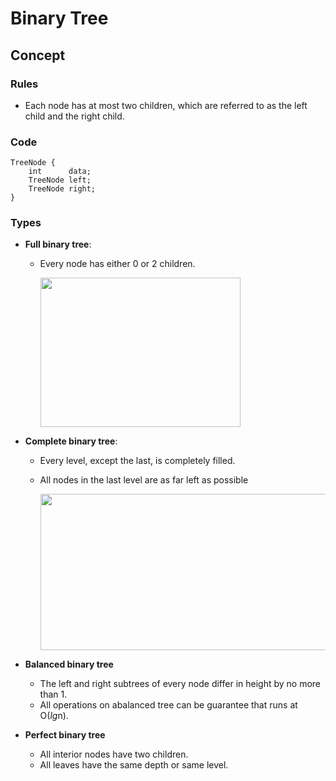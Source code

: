 # Binary Tree

## Concept
### Rules
- Each node has at most two children, which are referred to as the left child and the right child.

### Code
```
TreeNode {
    int      data;
    TreeNode left;
    TreeNode right;
}
```

### Types
- **Full binary tree**: 
   - Every node has either 0 or 2 children.

     <img src="https://user-images.githubusercontent.com/8989447/115163571-0d4a9780-a067-11eb-8615-873f5aa8fdb9.png" width="320" height="239">

- **Complete binary tree**: 
   - Every level, except the last, is completely filled.
   - All nodes in the last level are as far left as possible

     <img src="https://user-images.githubusercontent.com/8989447/115163595-26ebdf00-a067-11eb-93a6-a54c8dd83bf2.png" width="480" height="250">

- **Balanced binary tree**
   - The left and right subtrees of every node differ in height by no more than 1.
   - All operations on abalanced tree can be guarantee that runs at O(*lg*n).
- **Perfect binary tree**
   - All interior nodes have two children.
   - All leaves have the same depth or same level.
